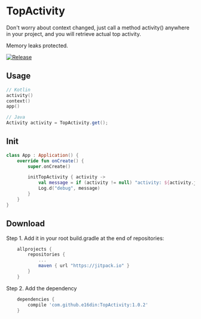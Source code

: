 # TopActivity
Don't worry about context changed, just call a method activity() anywhere in your project, and you will retrieve actual top activity.

Memory leaks protected.

[![Release](https://jitpack.io/v/e16din/TopActivity.svg)](https://jitpack.io/#e16din/TopActivity)

## Usage
```kotlin
// Kotlin
activity()
context()
app()
```

```java
// Java
Activity activity = TopActivity.get();
```


## Init
```kotlin
class App : Application() {
    override fun onCreate() {
        super.onCreate()

        initTopActivity { activity ->
            val message = if (activity != null) "activity: ${activity.javaClass.simpleName}" else "exit!"
            Log.d("debug", message)
        }
    }
}
```

## Download
Step 1. Add it in your root build.gradle at the end of repositories:
```groovy
    allprojects {
        repositories {
            ...
            maven { url "https://jitpack.io" }
        }
    }
```
Step 2. Add the dependency
```groovy
    dependencies {
        compile 'com.github.e16din:TopActivity:1.0.2'
    }
```